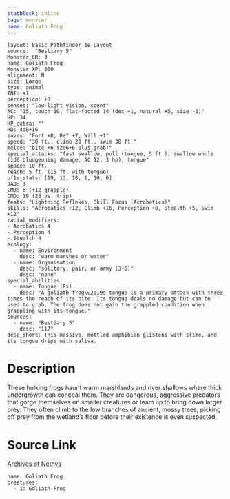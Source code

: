 ```yaml
---
statblock: inline
tags: monster
name: Goliath Frog
---
```

```statblock
layout: Basic Pathfinder 1e Layout
source:  "Bestiary 5"
Monster_CR: 3
name: Goliath Frog
Monster_XP: 800
alignment: N
size: Large
type: animal
INI: +1
perception: +8
senses: "low-light vision, scent"
AC: "15, touch 10, flat-footed 14 (dex +1, natural +5, size -1)"
HP: 34
HP_extra: ""
HD: 4d8+16
saves: "Fort +8, Ref +7, Will +1"
speed: "30 ft., climb 20 ft., swim 30 ft."
melee: "bite +6 (2d6+6 plus grab)"
special_attacks: "fast swallow, pull (tongue, 5 ft.), swallow whole (1d6 bludgeoning damage, AC 12, 3 hp), tongue"
space: 10 ft.
reach: 5 ft. (15 ft. with tongue)
pf1e_stats: [19, 13, 18, 1, 10, 6]
BAB: 3
CMB: 8 (+12 grapple)
CMD: 19 (23 vs. trip)
feats: "Lightning Reflexes, Skill Focus (Acrobatics)"
skills: "Acrobatics +12, Climb +16, Perception +8, Stealth +5, Swim +12"
racial_modifiers:
- Acrobatics 4
- Perception 4
- Stealth 4
ecology:
  - name: Environment
    desc: "warm marshes or water"
  - name: Organisation
    desc: "solitary, pair, or army (3-6)"
    desc: "none"
special_abilities:
  - name: Tongue (Ex)
    desc: "A goliath frog\u2019s tongue is a primary attack with three times the reach of its bite. Its tongue deals no damage but can be used to grab. The frog does not gain the grappled condition when grappling with its tongue."
sources:
  - name: "Bestiary 5"
    desc: "117"
desc_short: This massive, mottled amphibian glistens with slime, and its tongue drips with saliva.
```
# Description
These hulking frogs haunt warm marshlands and river shallows where thick undergrowth can conceal them. They are dangerous, aggressive predators that gorge themselves on smaller creatures or team up to bring down larger prey. They often climb to the low branches of ancient, mossy trees, picking off prey from the wetland’s floor before their existence is even suspected.
# Source Link
[Archives of Nethys](https://aonprd.com/MonsterDisplay.aspx?ItemName=Goliath%20Frog)
```encounter-table
name: Goliath Frog
creatures:
  - 1: Goliath Frog
```
